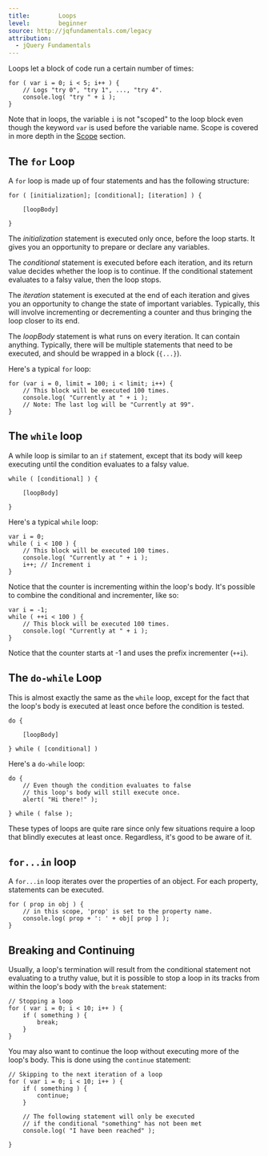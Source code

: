 ```yaml
---
title:        Loops
level:        beginner
source: http://jqfundamentals.com/legacy
attribution:
  - jQuery Fundamentals
---
```


Loops let a block of code run a certain number of times:

```
for ( var i = 0; i < 5; i++ ) {
	// Logs "try 0", "try 1", ..., "try 4".
	console.log( "try " + i );
}
```

Note that in loops, the variable `i` is not "scoped" to the loop block even though the keyword `var` is used before the variable name. Scope is covered in more depth in the [Scope](/scope/) section.

## The `for` Loop

A `for` loop is made up of four statements and has the following structure:

```
for ( [initialization]; [conditional]; [iteration] ) {

	[loopBody]

}
```

The _initialization_ statement is executed only once, before the loop starts. It gives you an opportunity to prepare or declare any variables.

The _conditional_ statement is executed before each iteration, and its return value decides whether the loop is to continue. If the conditional statement evaluates to a falsy value, then the loop stops.

The _iteration_ statement is executed at the end of each iteration and gives you an opportunity to change the state of important variables. Typically, this will involve incrementing or decrementing a counter and thus bringing the loop closer to its end.

The _loopBody_ statement is what runs on every iteration. It can contain anything. Typically, there will be multiple statements that need to be executed, and should be wrapped in a block (`{...}`).

Here's a typical `for` loop:

```
for (var i = 0, limit = 100; i < limit; i++) {
	// This block will be executed 100 times.
	console.log( "Currently at " + i );
	// Note: The last log will be "Currently at 99".
}
```

## The `while` loop

A while loop is similar to an `if` statement, except that its body will keep executing until the condition evaluates to a falsy value.

```
while ( [conditional] ) {

	[loopBody]

}
```

Here's a typical `while` loop:

```
var i = 0;
while ( i < 100 ) {
	// This block will be executed 100 times.
	console.log( "Currently at " + i );
	i++; // Increment i
}
```

Notice that the counter is incrementing within the loop's body. It's possible to combine the conditional and incrementer, like so:

```
var i = -1;
while ( ++i < 100 ) {
	// This block will be executed 100 times.
	console.log( "Currently at " + i );
}
```

Notice that the counter starts at -1 and uses the prefix incrementer (`++i`).

## The `do-while` Loop

This is almost exactly the same as the `while` loop, except for the fact that the loop's body is executed at least once before the condition is tested.

```
do {

	[loopBody]

} while ( [conditional] )
```

Here's a `do-while` loop:

```
do {
	// Even though the condition evaluates to false
	// this loop's body will still execute once.
	alert( "Hi there!" );

} while ( false );
```

These types of loops are quite rare since only few situations require a loop that blindly executes at least once. Regardless, it's good to be aware of it.

## `for...in` loop

A `for...in` loop iterates over the properties of an object. For each property, statements can be executed.

```
for ( prop in obj ) {
	// in this scope, 'prop' is set to the property name.
	console.log( prop + ': ' + obj[ prop ] ); 
}
```

## Breaking and Continuing

Usually, a loop's termination will result from the conditional statement not evaluating to a truthy value, but it is possible to stop a loop in its tracks from within the loop's body with the `break` statement:

```
// Stopping a loop
for ( var i = 0; i < 10; i++ ) {
	if ( something ) {
		break;
	}
}
```

You may also want to continue the loop without executing more of the loop's body. This is done using the `continue` statement:

```
// Skipping to the next iteration of a loop
for ( var i = 0; i < 10; i++ ) {
	if ( something ) {
		continue;
	}

	// The following statement will only be executed
	// if the conditional "something" has not been met
	console.log( "I have been reached" );

}
```
